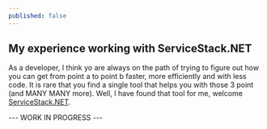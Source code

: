```yaml
---
published: false
---
```


## My experience working with ServiceStack.NET

  As a developer, I think yo are always on the path of trying to figure out how you can get from point a to point b faster, more efficiently and with less code. It is rare that you find a single tool that helps you with those 3 point (and MANY MANY more). Well, I have found that tool for me, welcome [ServiceStack.NET](http://www.servicestack.net/).



--- WORK IN PROGRESS ---


